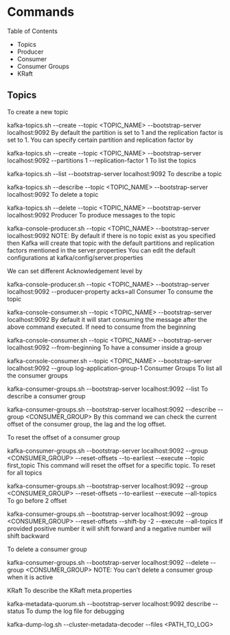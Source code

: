 # Commands

Table of Contents
- Topics
- Producer
- Consumer
- Consumer Groups
- KRaft

## Topics
To create a new topic

kafka-topics.sh --create --topic <TOPIC_NAME> --bootstrap-server localhost:9092
By default the partition is set to 1 and the replication factor is set to 1. You can specify certain partition and replication factor by

kafka-topics.sh --create --topic <TOPIC_NAME> --bootstrap-server localhost:9092 --partitions 1 --replication-factor 1
To list the topics

kafka-topics.sh --list --bootstrap-server localhost:9092
To describe a topic

kafka-topics.sh --describe --topic <TOPIC_NAME> --bootstrap-server localhost:9092
To delete a topic

kafka-topics.sh --delete --topic <TOPIC_NAME> --bootstrap-server localhost:9092
Producer
To produce messages to the topic

kafka-console-producer.sh --topic <TOPIC_NAME> --bootstrap-server localhost:9092
NOTE: By default if there is no topic exist as you specified then Kafka will create that topic with the default partitions and replication factors mentioned in the server.properties You can edit the default configurations at kafka/config/server.properties

We can set different Acknowledgement level by

kafka-console-producer.sh --topic <TOPIC_NAME> --bootstrap-server localhost:9092 --producer-property acks=all
Consumer
To consume the topic

kafka-console-consumer.sh --topic <TOPIC_NAME> --bootstrap-server localhost:9092
By default it will start consuming the message after the above command executed. If need to consume from the beginning

kafka-console-consumer.sh --topic <TOPIC_NAME> --bootstrap-server localhost:9092 --from-beginning
To have a consumer inside a group

kafka-console-consumer.sh --topic <TOPIC_NAME> --bootstrap-server localhost:9092 --group log-application-group-1
Consumer Groups
To list all the consumer groups

kafka-consumer-groups.sh --bootstrap-server localhost:9092 --list
To describe a consumer group

kafka-consumer-groups.sh --bootstrap-server localhost:9092 --describe --group <CONSUMER_GROUP>
By this command we can check the current offset of the consumer group, the lag and the log offset.

To reset the offset of a consumer group

kafka-consumer-groups.sh --bootstrap-server localhost:9092 --group <CONSUMER_GROUP> --reset-offsets --to-earliest --execute --topic first_topic
This command will reset the offset for a specific topic. To reset for all topics

kafka-consumer-groups.sh --bootstrap-server localhost:9092 --group <CONSUMER_GROUP> --reset-offsets --to-earliest --execute --all-topics
To go before 2 offset

kafka-consumer-groups.sh --bootstrap-server localhost:9092 --group <CONSUMER_GROUP> --reset-offsets --shift-by -2 --execute --all-topics
If provided positive number it will shift forward and a negative number will shift backward

To delete a consumer group

kafka-consumer-groups.sh --bootstrap-server localhost:9092 --delete --group <CONSUMER_GROUP>
NOTE: You can’t delete a consumer group when it is active

KRaft
To describe the KRaft meta.properties

kafka-metadata-quorum.sh --bootstrap-server localhost:9092 describe --status
To dump the log file for debugging

kafka-dump-log.sh --cluster-metadata-decoder --files <PATH_TO_LOG>
